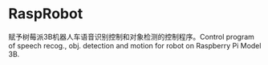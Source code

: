# RaspRobot
赋予树莓派3B机器人车语音识别控制和对象检测的控制程序。Control program of speech recog., obj. detection and motion for robot on Raspberry Pi Model 3B.
